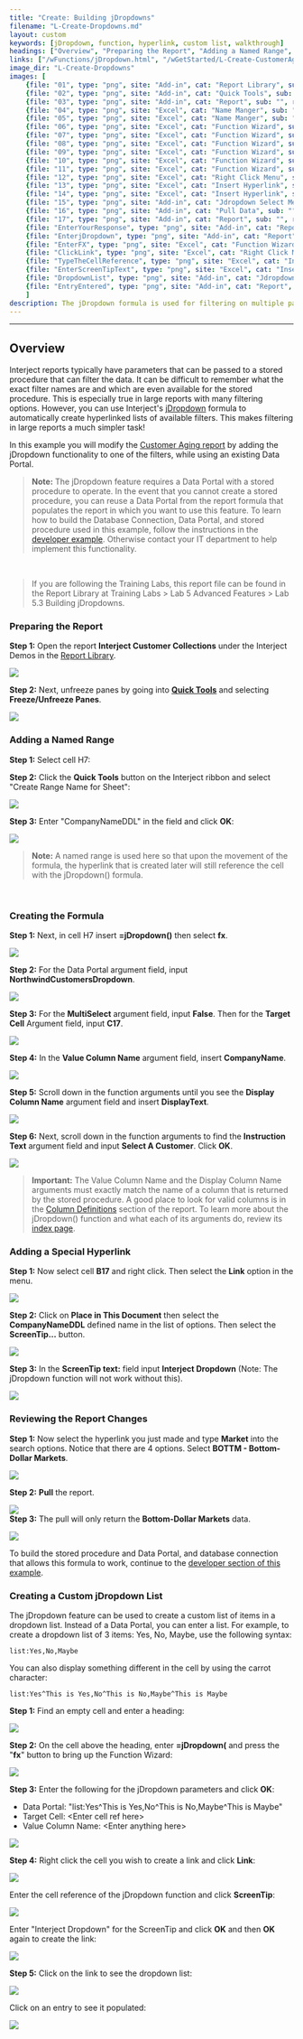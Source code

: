 ```yaml
---
title: "Create: Building jDropdowns"
filename: "L-Create-Dropdowns.md"
layout: custom
keywords: [jDropdown, function, hyperlink, custom list, walkthrough]
headings: ["Overview", "Preparing the Report", "Adding a Named Range", "Creating the Formula", "Adding a Special Hyperlink", "Reviewing the Report Changes", "Creating a Custom jDropdown List"]
links: ["/wFunctions/jDropdown.html", "/wGetStarted/L-Create-CustomerAging.html", "https://docs.gointerject.com/wDeveloper/L-Dev-jDropdowns.html", "/wAbout/Report-Library-Basics.html", "/wGetStarted/INTERJECT-Ribbon-Menu-Items.html", "https://docs.gointerject.com/wAbout/Basics-of-Report-Formulas.html#column-definitions", "https://docs.gointerject.com/wFunctions/jDropdown.html", "/wDeveloper/L-Dev-jDropdowns.html"]
image_dir: "L-Create-Dropdowns"
images: [
	{file: "01", type: "png", site: "Add-in", cat: "Report Library", sub: "", report: "Interject Customer Collections", ribbon: "Simple", config: ""}, 
	{file: "02", type: "png", site: "Add-in", cat: "Quick Tools", sub: "", report: "Customer Aging Summary", ribbon: "Simple", config: ""}, 
	{file: "03", type: "png", site: "Add-in", cat: "Report", sub: "", report: "", ribbon: "", config: "Yes"}, 
	{file: "04", type: "png", site: "Excel", cat: "Name Manger", sub: "", report: "Customer Aging Summary", ribbon: "", config: "Yes"}, 
	{file: "05", type: "png", site: "Excel", cat: "Name Manger", sub: "New Name", report: "Customer Aging Summary", ribbon: "", config: "Yes"}, 
	{file: "06", type: "png", site: "Excel", cat: "Function Wizard", sub: "", report: "Customer Aging Summary", ribbon: "", config: "Yes"}, 
	{file: "07", type: "png", site: "Excel", cat: "Function Wizard", sub: "", report: "Customer Aging Summary", ribbon: "", config: "Yes"}, 
	{file: "08", type: "png", site: "Excel", cat: "Function Wizard", sub: "", report: "Customer Aging Summary", ribbon: "", config: "Yes"}, 
	{file: "09", type: "png", site: "Excel", cat: "Function Wizard", sub: "", report: "Customer Aging Summary", ribbon: "", config: "Yes"}, 
	{file: "10", type: "png", site: "Excel", cat: "Function Wizard", sub: "", report: "Customer Aging Summary", ribbon: "", config: "Yes"}, 
	{file: "11", type: "png", site: "Excel", cat: "Function Wizard", sub: "", report: "Customer Aging Summary", ribbon: "", config: "Yes"}, 
	{file: "12", type: "png", site: "Excel", cat: "Right Click Menu", sub: "", report: "Customer Aging Summary", ribbon: "", config: "Yes"}, 
	{file: "13", type: "png", site: "Excel", cat: "Insert Hyperlink", sub: "", report: "Customer Aging Summary", ribbon: "", config: "Yes"}, 
	{file: "14", type: "png", site: "Excel", cat: "Insert Hyperlink", sub: "", report: "Customer Aging Summary", ribbon: "", config: "Yes"}, 
	{file: "15", type: "png", site: "Add-in", cat: "Jdropdown Select Menu", sub: "", report: "Customer Aging Summary", ribbon: "", config: "Yes"}, 
	{file: "16", type: "png", site: "Add-in", cat: "Pull Data", sub: "", report: "Customer Aging Summary", ribbon: "", config: "Yes"}, 
	{file: "17", type: "png", site: "Add-in", cat: "Report", sub: "", report: "Customer Aging Summary", ribbon: "", config: "Yes"}, 
	{file: "EnterYourResponse", type: "png", site: "Add-in", cat: "Report", sub: "", report: "", ribbon: "", config: ""}, 
	{file: "EnterjDropdown", type: "png", site: "Add-in", cat: "Report", sub: "", report: "", ribbon: "", config: ""}, 
	{file: "EnterFX", type: "png", site: "Excel", cat: "Function Wizard", sub: "", report: "", ribbon: "", config: ""}, 
	{file: "ClickLink", type: "png", site: "Excel", cat: "Right Click Menu", sub: "", report: "", ribbon: "", config: ""}, 
	{file: "TypeTheCellReference", type: "png", site: "Excel", cat: "Insert Hyperlink", sub: "", report: "", ribbon: "", config: ""}, 
	{file: "EnterScreenTipText", type: "png", site: "Excel", cat: "Insert Hyperlink", sub: "", report: "", ribbon: "", config: ""}, 
	{file: "DropdownList", type: "png", site: "Add-in", cat: "Jdropdown Select Menu", sub: "", report: "", ribbon: "", config: ""}, 
	{file: "EntryEntered", type: "png", site: "Add-in", cat: "Report", sub: "", report: "", ribbon: "", config: ""}
	]
description: The jDropdown formula is used for filtering on multiple parameters.
---
```

* * *

## Overview

Interject reports typically have parameters that can be passed to a stored procedure that can filter the data. It can be difficult to remember what the exact filter names are and which are even available for the stored procedure. This is especially true in large reports with many filtering options. However, you can use Interject's [jDropdown](/wFunctions/jDropdown.html) formula to automatically create hyperlinked lists of available filters. This makes filtering in large reports a much simpler task! 

In this example you will modify the [Customer Aging report](/wGetStarted/L-Create-CustomerAging.html) by adding the jDropdown functionality to one of the filters, while using an existing Data Portal.

<blockquote class=highlight_note>
<b>Note:</b> The jDropdown feature requires a Data Portal with a stored procedure to operate. In the event that you cannot create a stored procedure, you can reuse a Data Portal from the report formula that populates the report in which you want to use this feature. To learn how to build the Database Connection, Data Portal, and stored procedure used in this example, follow the instructions in the <a href="https://docs.gointerject.com/wDeveloper/L-Dev-jDropdowns.html">developer example</a>. Otherwise contact your IT department to help implement this functionality.
</blockquote>

<br>

<blockquote class=lab_info>
 If you are following the Training Labs, this report file can be found in the Report Library at Training Labs > Lab 5 Advanced Features > Lab 5.3 Building jDropdowns.
</blockquote>

### Preparing the Report

**Step 1:** Open the report **Interject Customer Collections** under the Interject Demos in the [Report Library](/wAbout/Report-Library-Basics.html).

![](/images/L-Create-Dropdowns/01.png)

**Step 2:** Next, unfreeze panes by going into [**Quick Tools**](/wGetStarted/INTERJECT-Ribbon-Menu-Items.html) and selecting **Freeze/Unfreeze Panes**.

![](/images/L-Create-Dropdowns/02.png)
<br>

### Adding a Named Range

**Step 1:** Select cell H7:

**Step 2:** Click the **Quick Tools** button on the Interject ribbon and select "Create Range Name for Sheet":

![](/images/L-Create-Dropdowns/QuickTools.png)
<br>

**Step 3:** Enter "CompanyNameDDL" in the field and click **OK**:

![](/images/L-Create-Dropdowns/EnterRangeName.png)
<br>

<blockquote class=highlight_note>
<b>Note:</b> A named range is used here so that upon the movement of the formula, the hyperlink that is created later will still reference the cell with the jDropdown() formula.
</blockquote>
<br>

### Creating the Formula

**Step 1:** Next, in cell H7 insert **=jDropdown()** then select **fx**.

![](/images/L-Create-Dropdowns/06.png)
<br>

**Step 2:** For the Data Portal argument field, input **NorthwindCustomersDropdown**.

![](/images/L-Create-Dropdowns/07.png)
<br>

**Step 3:** For the **MultiSelect** argument field, input **False**. Then for the **Target Cell** Argument field, input **C17**.

![](/images/L-Create-Dropdowns/08.png)
<br>

**Step 4:** In the **Value Column Name** argument field, insert **CompanyName**.

![](/images/L-Create-Dropdowns/09.png)
<br>

**Step 5:** Scroll down in the function arguments until you see the **Display Column Name** argument field and insert **DisplayText**.

![](/images/L-Create-Dropdowns/10.png)
<br>

**Step 6:** Next, scroll down in the function arguments to find the **Instruction Text** argument field and input **Select A Customer**. Click **OK**.

![](/images/L-Create-Dropdowns/11.png)
<br>

<blockquote class=highlight_note>
<b>Important:</b> The Value Column Name and the Display Column Name arguments must exactly match the name of a column that is returned by the stored procedure. A good place to look for valid columns is in the <a href="https://docs.gointerject.com/wAbout/Basics-of-Report-Formulas.html#column-definitions">Column Definitions</a> section of the report. To learn more about the jDropdown() function and what each of its arguments do, review its <a href="https://docs.gointerject.com/wFunctions/jDropdown.html">index page</a>.
</blockquote>

### Adding a Special Hyperlink

**Step 1:** Now select cell **B17** and right click. Then select the **Link** option in the menu.

![](/images/L-Create-Dropdowns/12.png)
<br>

**Step 2:** Click on **Place in This Document** then select the **CompanyNameDDL** defined name in the list of options. Then select the **ScreenTip...** button.

![](/images/L-Create-Dropdowns/13.png)
<br>

**Step 3:** In the **ScreenTip text:** field input **Interject Dropdown** (Note: The jDropdown function will not work without this).

![](/images/L-Create-Dropdowns/14.png)
<br>

### Reviewing the Report Changes

**Step 1:** Now select the hyperlink you just made and type **Market** into the search options. Notice that there are 4 options. Select **BOTTM - Bottom-Dollar Markets**.

![](/images/L-Create-Dropdowns/15.png)
<br>

**Step 2:** **Pull** the report.

![](/images/L-Create-Dropdowns/16.png)
<br>
**Step 3:** The pull will only return the **Bottom-Dollar Markets** data.

![](/images/L-Create-Dropdowns/17.png)
<br>

To build the stored procedure and Data Portal, and database connection that allows this formula to work, continue to the [developer section of this example](/wDeveloper/L-Dev-jDropdowns.html).

### Creating a Custom jDropdown List

The jDropdown feature can be used to create a custom list of items in a dropdown list. Instead of a Data Portal, you can enter a list. For example, to create a dropdown list of 3 items: Yes, No, Maybe, use the following syntax:

```
list:Yes,No,Maybe
```

You can also display something different in the cell by using the carrot character:

```
list:Yes^This is Yes,No^This is No,Maybe^This is Maybe
```

**Step 1:** Find an empty cell and enter a heading:

![](/images/L-Create-Dropdowns/EnterYourResponse.png)
<br>

**Step 2:** On the cell above the heading, enter **=jDropdown(** and press the "**fx**" button to bring up the Function Wizard:

![](/images/L-Create-Dropdowns/EnterjDropdown.png)
<br>

**Step 3:** Enter the following for the jDropdown parameters and click **OK**:

* Data Portal: "list:Yes^This is Yes,No^This is No,Maybe^This is Maybe"
* Target Cell: &lt;Enter cell ref here&gt;
* Value Column Name: &lt;Enter anything here&gt;

![](/images/L-Create-Dropdowns/EnterFX.png)
<br>

**Step 4:** Right click the cell you wish to create a link and click **Link**:

![](/images/L-Create-Dropdowns/ClickLink.png)
<br>

Enter the cell reference of the jDropdown function and click **ScreenTip**:

![](/images/L-Create-Dropdowns/TypeTheCellReference.png)
<br>

Enter "Interject Dropdown" for the ScreenTip and click **OK** and then **OK** again to create the link:

![](/images/L-Create-Dropdowns/EnterScreenTipText.png)
<br>

**Step 5:** Click on the link to see the dropdown list:

![](/images/L-Create-Dropdowns/DropdownList.png)
<br>

Click on an entry to see it populated:

![](/images/L-Create-Dropdowns/EntryEntered.png)
<br>
